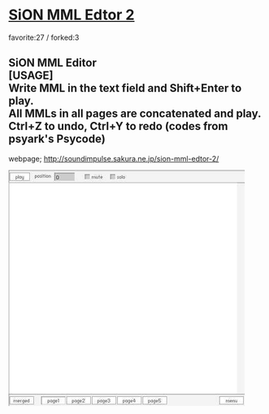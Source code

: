 # [SiON MML Edtor 2 ](http://wonderfl.net/c/yMPL)

favorite:27 / forked:3

SiON MML Editor  
[USAGE]   
Write MML in the text field and Shift+Enter to play.  
All MMLs in all pages are concatenated and play.  
Ctrl+Z to undo, Ctrl+Y to redo (codes from psyark's Psycode)  
 ------------------------------------------------------------  
webpage; http://soundimpulse.sakura.ne.jp/sion-mml-edtor-2/

![thumbnail](./thumbnail.jpg)
